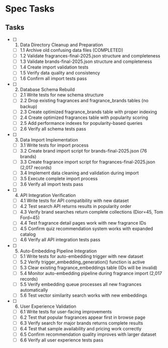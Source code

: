 # Spec Tasks

## Tasks

- [ ] 1. Data Directory Cleanup and Preparation
  - [ ] 1.1 Archive old confusing data files (COMPLETED)
  - [ ] 1.2 Validate fragrances-final-2025.json structure and completeness
  - [ ] 1.3 Validate brands-final-2025.json structure and completeness
  - [ ] 1.4 Create import validation tests
  - [ ] 1.5 Verify data quality and consistency
  - [ ] 1.6 Confirm all import tests pass

- [ ] 2. Database Schema Rebuild
  - [ ] 2.1 Write tests for new schema structure
  - [ ] 2.2 Drop existing fragrances and fragrance_brands tables (no backup)
  - [ ] 2.3 Create optimized fragrance_brands table with proper indexing
  - [ ] 2.4 Create optimized fragrances table with popularity scoring
  - [ ] 2.5 Add performance indexes for popularity-based queries
  - [ ] 2.6 Verify all schema tests pass

- [ ] 3. Data Import Implementation
  - [ ] 3.1 Write tests for import process
  - [ ] 3.2 Create brand import script for brands-final-2025.json (76 brands)
  - [ ] 3.3 Create fragrance import script for fragrances-final-2025.json (2,017 records)
  - [ ] 3.4 Implement data cleaning and validation during import
  - [ ] 3.5 Execute complete import process
  - [ ] 3.6 Verify all import tests pass

- [ ] 4. API Integration Verification
  - [ ] 4.1 Write tests for API compatibility with new dataset
  - [ ] 4.2 Test search API returns results in popularity order
  - [ ] 4.3 Verify brand searches return complete collections (Dior=45, Tom Ford=45)
  - [ ] 4.4 Test fragrance detail pages work with new fragrance IDs
  - [ ] 4.5 Confirm quiz recommendation system works with expanded catalog
  - [ ] 4.6 Verify all API integration tests pass

- [ ] 5. Auto-Embedding Pipeline Integration  
  - [ ] 5.1 Write tests for auto-embedding trigger with new dataset
  - [ ] 5.2 Verify trigger_embedding_generation() function is active
  - [ ] 5.3 Clear existing fragrance_embeddings table (IDs will be invalid)
  - [ ] 5.4 Monitor auto-embedding pipeline during fragrance import (2,017 records)
  - [ ] 5.5 Verify embedding queue processes all new fragrances automatically
  - [ ] 5.6 Test vector similarity search works with new embeddings

- [ ] 6. User Experience Validation
  - [ ] 6.1 Write tests for user-facing improvements
  - [ ] 6.2 Test that popular fragrances appear first in browse page
  - [ ] 6.3 Verify search for major brands returns complete results
  - [ ] 6.4 Test that sample availability and pricing work correctly
  - [ ] 6.5 Confirm recommendation quality improves with larger dataset
  - [ ] 6.6 Verify all user experience tests pass